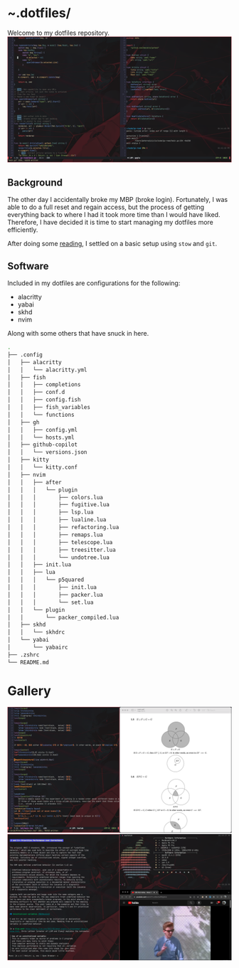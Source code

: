 # ~.dotfiles/
Welcome to my dotfiles repository.
![Hero](misc/Neovim.png)

## Background
The other day I accidentally broke my MBP (broke login).
Fortunately, I was able to do a full reset and regain access,
but the process of getting everything back to where I had it took more time than I would have liked.
Therefore, I have decided it is time to start managing my dotfiles more efficiently.

After doing some [reading](https://alexpearce.me/2016/02/managing-dotfiles-with-stow/),
I settled on a basic setup using `stow` and `git`.

## Software
Included in my dotfiles are configurations for the following:
* alacritty
* yabai
* skhd
* nvim

Along with some others that have snuck in here.

``` bash
.
├── .config
│   ├── alacritty
│   │   └── alacritty.yml
│   ├── fish
│   │   ├── completions
│   │   ├── conf.d
│   │   ├── config.fish
│   │   ├── fish_variables
│   │   └── functions
│   ├── gh
│   │   ├── config.yml
│   │   └── hosts.yml
│   ├── github-copilot
│   │   └── versions.json
│   ├── kitty
│   │   └── kitty.conf
│   ├── nvim
│   │   ├── after
│   │   │   └── plugin
│   │   │       ├── colors.lua
│   │   │       ├── fugitive.lua
│   │   │       ├── lsp.lua
│   │   │       ├── lualine.lua
│   │   │       ├── refactoring.lua
│   │   │       ├── remaps.lua
│   │   │       ├── telescope.lua
│   │   │       ├── treesitter.lua
│   │   │       └── undotree.lua
│   │   ├── init.lua
│   │   ├── lua
│   │   │   └── p5quared
│   │   │       ├── init.lua
│   │   │       ├── packer.lua
│   │   │       └── set.lua
│   │   └── plugin
│   │       └── packer_compiled.lua
│   ├── skhd
│   │   └── skhdrc
│   └── yabai
│       └── yabairc
├── .zshrc
└── README.md
```
# Gallery
![LaTeX](misc/LaTeX.png)
![Yabai Image](misc/Yabai.png)
